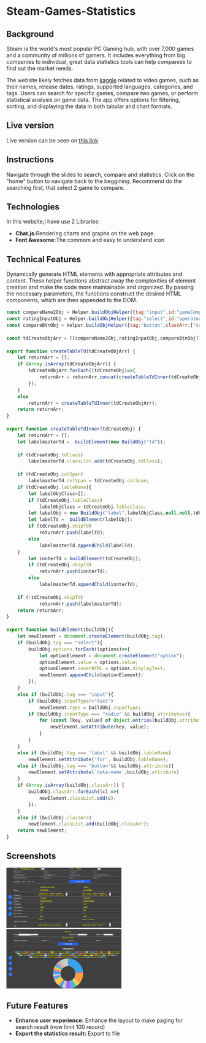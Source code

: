 # Steam-Games-Statistics
<h2>Background</h2>
Steam is the world's most popular PC Gaming hub, with over 7,000 games and a community of millions of gamers. It includes everything from big companies to individual, great data statistics tools can help companies to find out the market needs.

The website likely fetches data from <a href='https://www.kaggle.com/datasets/mikekzan/steam-games-dlcs?select=steam.csv'>kaggle</a> related to video games, such as their names, release dates, ratings, supported languages, categories, and tags. Users can search for specific games, compare two games, or perform statistical analysis on game data. The app offers options for filtering, sorting, and displaying the data in both tabular and chart formats.
<h2>Live version</h2>
Live version can be seen on <a href='https://dominicchandmc.github.io/Steam-Games-Statistics/'>this link</a>
<h2>Instructions</h2>
Navigate through the slides to search, compare and statistics. Click on the "home" button to navigate back to the beggining.
Recommend do the searching first, that select 2 game to compare.

<h2>Technologies</h2>
In this website,I have use 2 Libraries:
<ul>
  <li><b>Chat.js:</b>Rendering charts and graphs on the web page. </li>
   <li><b>Font Awesome:</b>The commom and easy to understand icon
</li>
</ul>
<h2>Technical Features</h2>
Dynamically generate HTML elements with appropriate attributes and content. These helper functions abstract away the complexities of element creation and make the code more maintainable and organized. By passing the necessary parameters, the functions construct the desired HTML components, which are then appended to the DOM.

```JavaScript
const compareName2Obj = Helper.buildObjHelper({tag:"input",id:"gameCompare2",inputType:"text",classArr:["CompareCol-300"],lableName:"Game 2:",readonly:"true",colSpan:2});
const ratingInputObj = Helper.buildObjHelper({tag:"select",id:"operator",options:operatorList});
const compareBtnObj = Helper.buildObjHelper({tag:"button",classArr:["compareCriteriaBtn"], id:"compareBtn",innerHTML:"Compare"});

const tdCreateObjArr = [[compareName2Obj,ratingInputObj,compareBtnObj]];

export function createTableTd(tdCreateObjArr) {
    let returnArr = [];
    if (Array.isArray(tdCreateObjArr)) {
        tdCreateObjArr.forEach((tdCreateObj)=>{
            returnArr = returnArr.concat(createTableTdInner(tdCreateObj));
        });
    }
    else
        returnArr = createTableTdInner(tdCreateObjArr);
    return returnArr;
}

export function createTableTdInner(tdCreateObj) {
    let returnArr = [];
    let labelmasterTd =  buildElement(new BuildObj("td"));

    if (tdCreateObj.tdClass)
        labelmasterTd.classList.add(tdCreateObj.tdClass);

    if (tdCreateObj.colSpan)
        labelmasterTd.colSpan = tdCreateObj.colSpan;
    if (tdCreateObj.lableName){
        let labelObjClass=[];
        if (tdCreateObj.lableClass)
            labelObjClass = tdCreateObj.lableClass;
        let labelObj = new BuildObj("label",labelObjClass,null,null,tdCreateObj.lableName,tdCreateObj.id);
        let labelTd =  buildElement(labelObj);
        if (tdCreateObj.skipTd)
            returnArr.push(labelTd);
        else
            labelmasterTd.appendChild(labelTd);
    }  
        let innterTd = buildElement(tdCreateObj);
        if (tdCreateObj.skipTd)
            returnArr.push(innterTd);
        else
            labelmasterTd.appendChild(innterTd);

    if (!tdCreateObj.skipTd)
            returnArr.push(labelmasterTd);
    return returnArr;
}

export function buildElement(buildObj){
    let newElement = document.createElement(buildObj.tag);
    if (buildObj.tag === "select"){
        buildObj.options.forEach((options)=>{
            let optionElement = document.createElement("option");
            optionElement.value = options.value;
            optionElement.innerHTML = options.displayText;
            newElement.appendChild(optionElement);
        });
    }
    else if (buildObj.tag === "input"){
        if (buildObj.inputType!="text")
            newElement.type = buildObj.inputType;
        if (buildObj.inputType === "radio" && buildObj.attributes){
            for (const [key, value] of Object.entries(buildObj.attributes)) {
                newElement.setAttribute(key, value);
            }    
        }
    }
    else if (buildObj.tag === 'label' && buildObj.lableName) 
        newElement.setAttribute('for', buildObj.lableName);
    else if (buildObj.tag === 'button'&& buildObj.attribute){
        newElement.setAttribute(`data-name`,buildObj.attribute) 
    }
    if (Array.isArray(buildObj.classArr)) {
        buildObj.classArr.forEach((c) =>{
            newElement.classList.add(c);
        });
    }
    else if (buildObj.classArr)
        newElement.classList.add(buildObj.classArr);
    return newElement;
}
```
<h2>Screenshots</h2>
<img
  src="/assets/Screenshot1.png"
  title="Screenshot1"
  style="display: inline-block; margin: 0 auto; max-width: 300px">
<img
  src="/assets/Screenshot2.png"
  title="Screenshot2"
  style="display: inline-block; margin: 0 auto; max-width: 300px">
<h2>Future  Features</h2>
<ul>
  <li><b>Enhance user experience:</b> Enhance the layout to make paging for search result (now limit 100 record)
</li>
  <li><b>Export the statistics result:</b> Export to file
</li>
</ul>
